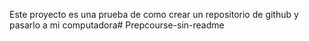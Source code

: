 Este proyecto es una prueba de como crear un repositorio de github y pasarlo a mi computadora# Prepcourse-sin-readme
